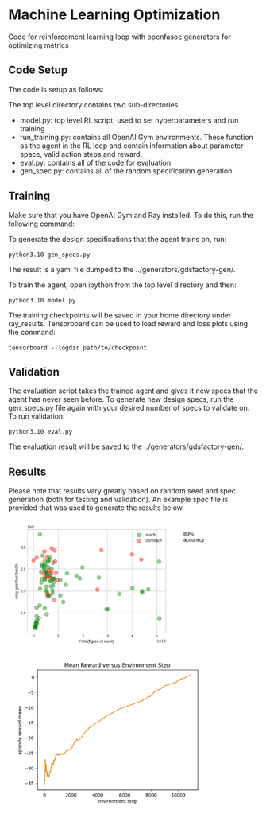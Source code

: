 # Machine Learning Optimization
Code for reinforcement learning loop with openfasoc generators for optimizing metrics

## Code Setup
The code is setup as follows:

The top level directory contains two sub-directories:
* model.py: top level RL script, used to set hyperparameters and run training
* run_training.py: contains all OpenAI Gym environments. These function as the agent in the RL loop and contain information about parameter space, valid action steps and reward.
* eval.py: contains all of the code for evaluation
* gen_spec.py: contains all of the random specification generation

## Training
Make sure that you have OpenAI Gym and Ray installed. To do this, run the following command:

To generate the design specifications that the agent trains on, run:
```
python3.10 gen_specs.py
```
The result is a yaml file dumped to the ../generators/gdsfactory-gen/.

To train the agent, open ipython from the top level directory and then: 
```
python3.10 model.py
```
The training checkpoints will be saved in your home directory under ray\_results. Tensorboard can be used to load reward and loss plots using the command:

```
tensorboard --logdir path/to/checkpoint
```

## Validation
The evaluation script takes the trained agent and gives it new specs that the agent has never seen before. To generate new design specs, run the gen_specs.py file again with your desired number of specs to validate on. To run validation:

```
python3.10 eval.py
``` 

The evaluation result will be saved to the ../generators/gdsfactory-gen/.

## Results
Please note that results vary greatly based on random seed and spec generation (both for testing and validation). An example spec file is provided that was used to generate the results below. 

<p float="left">
  <img src="image1.png" width="400" /> <img src="image2.png" width="400" /> 
</p>
